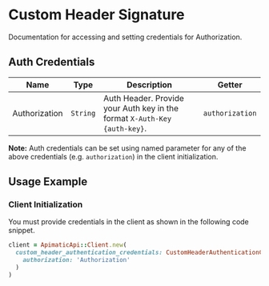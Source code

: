 
# Custom Header Signature



Documentation for accessing and setting credentials for Authorization.

## Auth Credentials

| Name | Type | Description | Getter |
|  --- | --- | --- | --- |
| Authorization | `String` | Auth Header. Provide your Auth key in the format `X-Auth-Key {auth-key}`. | `authorization` |



**Note:** Auth credentials can be set using named parameter for any of the above credentials (e.g. `authorization`) in the client initialization.

## Usage Example

### Client Initialization

You must provide credentials in the client as shown in the following code snippet.

```ruby
client = ApimaticApi::Client.new(
  custom_header_authentication_credentials: CustomHeaderAuthenticationCredentials.new(
    authorization: 'Authorization'
  )
)
```


